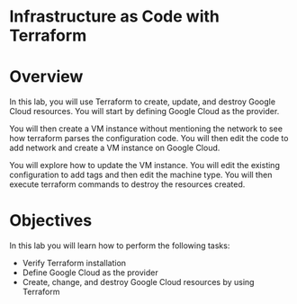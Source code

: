 # Infrastructure as Code with Terraform

# **Overview**

In this lab, you will use Terraform to create, update, and destroy Google Cloud resources. You will start by defining Google Cloud as the provider.

You will then create a VM instance without mentioning the network to see how terraform parses the configuration code. You will then edit the code to add network and create a VM instance on Google Cloud.

You will explore how to update the VM instance. You will edit the existing configuration to add tags and then edit the machine type. You will then execute terraform commands to destroy the resources created.

# **Objectives**

In this lab you will learn how to perform the following tasks:

- Verify Terraform installation
- Define Google Cloud as the provider
- Create, change, and destroy Google Cloud resources by using Terraform